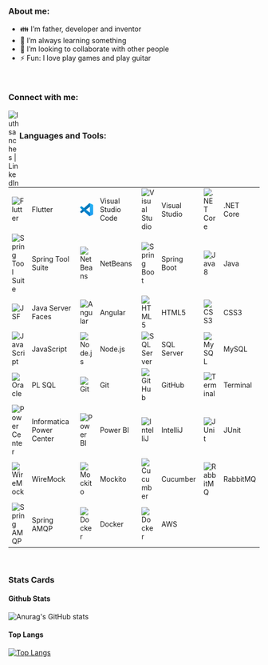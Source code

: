 ### About me:
- 👪 I’m father, developer and inventor
- 🌱 I’m always learning something
- 👯 I’m looking to collaborate with other people
- ⚡ Fun: I love play games and play guitar


<br />

### Connect with me:

[<img align="left" alt="luthsanches | LinkedIn" width="22px" src="https://cdn.jsdelivr.net/npm/simple-icons@v3/icons/linkedin.svg" />][linkedin]


<br />

### Languages and Tools:


<table border="0">
<tr>
    <td><img align="left" alt="Flutter" width="26px" src="https://miro.medium.com/max/1000/1*ilC2Aqp5sZd1wi0CopD1Hw.png"></td>
    <td>Flutter</td>
    <td><img align="left" alt="Visual Studio Code" width="26px" src="https://raw.githubusercontent.com/github/explore/80688e429a7d4ef2fca1e82350fe8e3517d3494d/topics/visual-studio-code/visual-studio-code.png"></td>
    <td>Visual Studio Code</td>
    <td><img align="left" alt="Visual Studio" width="26px" src="https://th.bing.com/th/id/OIP.zZ3PAHMT2YQGpTW783sC9gHaFy?pid=Api&rs=1"></td>
    <td>Visual Studio</td>
    <td><img align="left" alt=".NET Core" width="26px" src="https://upload.wikimedia.org/wikipedia/commons/thumb/e/ee/.NET_Core_Logo.svg/1200px-.NET_Core_Logo.svg.png"></td>
    <td>.NET Core</td>  
<tr>
    <td><img align="left" alt="Spring Tool Suite" width="26px" src="https://encrypted-tbn0.gstatic.com/images?q=tbn%3AANd9GcRRtQyXi1necbFlJOetK3_3MHaLeHDGZ-C3pw&usqp=CAU" /></td>
    <td>Spring Tool Suite</td>
    <td><img align="left" alt="NetBeans" width="26px" src="https://miro.medium.com/max/400/1*XPf1OhlUMgbo39OhroBMyA.png" /></td>
    <td>NetBeans</td>
    <td><img align="left" alt="Spring Boot" width="26px" src="https://klauslaube.com.br/static/53761801e751a743e9d088f6a0383f9a/spring-boot-project-logo.png" /></td>
    <td>Spring Boot</td>
    <td><img align="left" alt="Java 8" width="26px" src="https://img2.gratispng.com/20180517/zve/kisspng-java-programmer-computer-programming-logo-5afe2f1dcf9897.0745314915266076458503.jpg" /></td>
    <td>Java</td>
</tr>
<tr>
    <td><img align="left" alt="JSF" width="26px" src="https://cdn2.auth0.com/blog/boot-faces/jsf-logo.png" /></td>
    <td>Java Server Faces</td>
    <td><img align="left" alt="Angular" width="26px" src="https://angular.io/assets/images/logos/angularjs/AngularJS-Shield.svg" /></td>
    <td>Angular</td>
    <td><img align="left" alt="HTML5" width="26px" src="https://logodownload.org/wp-content/uploads/2016/10/html5-logo-10.png" /></td>
    <td>HTML5</td>
    <td><img align="left" alt="CSS3" width="26px" src="https://img2.gratispng.com/20180816/rcw/kisspng-cascading-style-sheets-logo-clip-art-css3-html-5b7617f67bd3d6.3499284915344660385072.jpg" /></td>
    <td>CSS3</td>
</tr>
<tr>
    <td><img align="left" alt="JavaScript" width="26px" src="https://p1.hiclipart.com/preview/951/574/485/react-logo-javascript-redux-vuejs-angular-angularjs-expressjs-front-and-back-ends-png-clipart.jpg" /></td>
    <td>JavaScript</td>
    <td><img align="left" alt="Node.js" width="26px" src="https://banner2.cleanpng.com/20180425/jrw/ave9tlfdy.webp" /></td>
    <td>Node.js</td>
    <td><img align="left" alt="SQL Server" width="26px" src="https://img2.gratispng.com/20180705/jhx/kisspng-microsoft-sql-server-computer-servers-dblink-5b3ea014e90550.0487060715308308689545.jpg" /></td>
    <td>SQL Server</td>
    <td><img align="left" alt="MySQL" width="26px" src="https://img2.gratispng.com/20180803/bkf/kisspng-logo-mysql-database-phpmyadmin-mysql-digital-agency-maidenhead-web-agency-uk-5b6475c3513438.3209368415333104033326.jpg" /></td>
    <td>MySQL</td>
</tr>
<tr>
    <td><img align="left" alt="Oracle" width="26px" src="https://miro.medium.com/max/510/1*gXwiO-F1wgyeykGFnQ1iIg.png" /></td>
    <td>PL SQL</td>
    <td><img align="left" alt="Git" width="26px" src="https://img2.gratispng.com/20180824/xrj/kisspng-computer-icons-pro-git-portable-network-graphics-i-git-book-pro-git-app-app-5b80546c0b1311.5417567715351368760454.jpg" /></td>
    <td>Git</td>
    <td><img align="left" alt="GitHub" width="26px" src="https://i.pinimg.com/originals/b1/5e/ed/b15eedbdafbbdbca3249e3942f4faf3b.png" /></td>
    <td>GitHub</td>
    <td><img align="left" alt="Terminal" width="26px" src="https://w7.pngwing.com/pngs/981/872/png-transparent-computer-terminal-computer-icons-linux-console-terminal-emulator-linux-logo-desktop-wallpaper-linux-thumbnail.png" /></td>
    <td>Terminal</td>
</tr>
<tr>
    <td><img align="left" alt="Power Center" width="26px" src="https://software-advice.imgix.net/managed/products/logos/logo_final_2.jpg?auto=format&w=310" /></td>
    <td>Informatica Power Center</td>
    <td><img align="left" alt="Power BI" width="26px" src="https://img2.gratispng.com/20180920/zgq/kisspng-power-bi-business-intelligence-power-pivot-data-vi-5ba3629a15bc37.199013361537434266089.jpg" /></td>
    <td>Power BI</td>
    <td><img align="left" alt="IntelliJ" width="26px" src="https://e7.pngegg.com/pngimages/788/545/png-clipart-ij-logo-with-black-blue-red-and-orange-background-intellij-idea-logo-icons-logos-emojis-tech-companies.png" /></td>
    <td>IntelliJ</td>
    <td><img align="left" alt="JUnit" width="26px" src="https://user-images.githubusercontent.com/33158051/103466459-7524de80-4d13-11eb-96ba-f13e5409a18a.png" /></td>
    <td>JUnit</td>
</tr>
<tr>
    <td><img align="left" alt="WireMock" width="26px" src="https://wiremock.org/images/shortLogo.png" /></td>
    <td>WireMock</td>
    <td><img align="left" alt="Mockito" width="26px" src="https://joaoarthurbm.github.io/arqsoft-blog/posts/mockito/mockito-logo.png" /></td>
    <td>Mockito</td>
    <td><img align="left" alt="Cucumber" width="26px" src="https://w7.pngwing.com/pngs/218/827/png-transparent-cucumber-behavior-driven-development-selenium-java-virtual-machine-cucumber.png" /></td>
    <td>Cucumber</td>
    <td><img align="left" alt="RabbitMQ" width="26px" src="https://pbs.twimg.com/profile_images/1223261138059780097/eH73w5lN_400x400.jpg" /></td>
    <td>RabbitMQ</td>
    
</tr>
<tr>
    <td><img align="left" alt="Spring AMQP" width="26px" src="https://www.amqp.org/sites/amqp.org/themes/genesis_amqp/images/showreel/logo.png" /></td>
    <td>Spring AMQP</td>
    <td><img align="left" alt="Docker" width="26px" src="https://www.docker.com/wp-content/uploads/2021/10/Moby-logo-sm.png" /></td>
    <td>Docker</td>
    <td><img align="left" alt="Docker" width="26px" src="https://logospng.org/wp-content/uploads/amazon-web-services.png" /></td>
    <td>AWS</td>
    
    
</tr>
</table>

<br />

### Stats Cards

#### Github Stats

![Anurag's GitHub stats](https://github-readme-stats.vercel.app/api?username=luthsanches&show_icons=true)

#### Top Langs

[![Top Langs](https://github-readme-stats.vercel.app/api/top-langs/?username=luthsanches)](https://github.com/anuraghazra/github-readme-stats)

[linkedin]: https://www.linkedin.com/in/luth-de-menezes-sanches-61451b4a/
